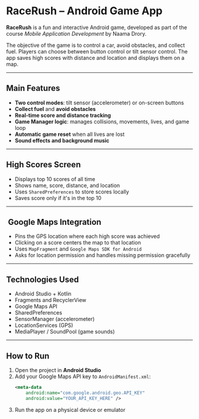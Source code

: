 # RaceRush – Android Game App

**RaceRush** is a fun and interactive Android game, developed as part of the course *Mobile Application Development* by Naama Drory.

The objective of the game is to control a car, avoid obstacles, and collect fuel. Players can choose between button control or tilt sensor control. The app saves high scores with distance and location and displays them on a map.

---

## Main Features

-  **Two control modes**: tilt sensor (accelerometer) or on-screen buttons
-  **Collect fuel** and **avoid obstacles**
-  **Real-time score and distance tracking**
-  **Game Manager logic**: manages collisions, movements, lives, and game loop
-  **Automatic game reset** when all lives are lost
-  **Sound effects and background music**

---

##  High Scores Screen

- Displays top 10 scores of all time
- Shows name, score, distance, and location
- Uses `SharedPreferences` to store scores locally
- Saves score only if it's in the top 10

---

## ️ Google Maps Integration

- Pins the GPS location where each high score was achieved
- Clicking on a score centers the map to that location
- Uses `MapFragment` and `Google Maps SDK for Android`
- Asks for location permission and handles missing permission gracefully

---

##  Technologies Used

- Android Studio + Kotlin
- Fragments and RecyclerView
- Google Maps API
- SharedPreferences
- SensorManager (accelerometer)
- LocationServices (GPS)
- MediaPlayer / SoundPool (game sounds)

---

##  How to Run

1. Open the project in **Android Studio**
2. Add your Google Maps API key to `AndroidManifest.xml`:
   ```xml
   <meta-data
       android:name="com.google.android.geo.API_KEY"
       android:value="YOUR_API_KEY_HERE" />
3. Run the app on a physical device or emulator

